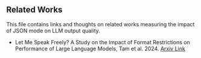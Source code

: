 ## Related Works
This file contains links and thoughts on related works measuring the impact of JSON mode on LLM output quality.

- Let Me Speak Freely? A Study on the Impact of Format Restrictions on Performance of Large Language Models, Tam et al. 2024. [Arxiv Link](https://arxiv.org/pdf/2408.02442)
